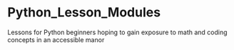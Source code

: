 # Python_Lesson_Modules
Lessons for Python beginners hoping to gain exposure to math and coding concepts in an accessible manor
